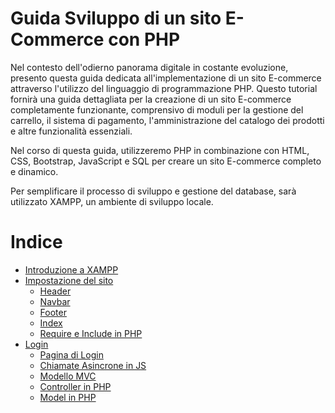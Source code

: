 # Guida Sviluppo di un sito E-Commerce con PHP

Nel contesto dell'odierno panorama digitale in costante evoluzione, presento questa guida dedicata all'implementazione di un sito E-commerce attraverso l'utilizzo del linguaggio di programmazione PHP. Questo tutorial fornirà una guida dettagliata per la creazione di un sito E-commerce completamente funzionante, comprensivo di moduli per la gestione del carrello, il sistema di pagamento, l'amministrazione del catalogo dei prodotti e altre funzionalità essenziali.

Nel corso di questa guida, utilizzeremo PHP in combinazione con HTML, CSS, Bootstrap, JavaScript e SQL per creare un sito E-commerce completo e dinamico.

Per semplificare il processo di sviluppo e gestione del database, sarà utilizzato XAMPP, un ambiente di sviluppo locale. 

# Indice

- [Introduzione a XAMPP](Guide/Xampp.md)
- [Impostazione del sito](Guide/Lezione1/impostazione.md)
   - [Header](header.md)
   - [Navbar](navbar.md)
   - [Footer](footer.md)
   - [Index](index.md)
   - [Require e Include in PHP](require-include-php.md)
- [Login](Guide/Lezione1/Login.md)
   - [Pagina di Login](header.md)
   - [Chiamate Asincrone in JS](header.md)
   - [Modello MVC](navbar.md)
   - [Controller in PHP](footer.md)
   - [Model in PHP](index.md)
